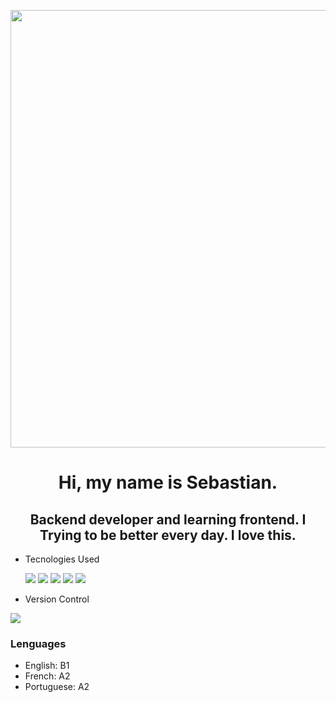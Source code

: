 <div id="header" aling="center">
 <p align="center">
 <img  src="https://media.giphy.com/media/v1.Y2lkPTc5MGI3NjExMzJwcTF3b3BmcmhndHR4a2tnYmZicTN2dnFrM2VuaHJlMmhweXdlOCZlcD12MV9pbnRlcm5hbF9naWZfYnlfaWQmY3Q9Zw/OwJhwgfpmTKNErbzRv/giphy.gif" width="700" />
 </p>
  <h1 align="center"> Hi, my name is Sebastian.</h1>
  <h2 align="center"> Backend developer and learning frontend. I Trying to be better every day. I love this.</h2>
</div>

- Tecnologies Used
  
  <img src="https://www.vectorlogo.zone/logos/nodejs/nodejs-icon.svg"/> <img src="https://www.vectorlogo.zone/logos/typescriptlang/typescriptlang-icon.svg"/>
  <img src="https://www.vectorlogo.zone/logos/reactjs/reactjs-icon.svg"/> <img src="https://www.vectorlogo.zone/logos/w3_html5/w3_html5-icon.svg"/>
  <img src="https://www.vectorlogo.zone/logos/w3_css/w3_css-icon.svg"/>  
 
 - Version Control
<img src="https://www.vectorlogo.zone/logos/git-scm/git-scm-ar21.svg"/>

### Lenguages

- English: B1
- French: A2
- Portuguese: A2
